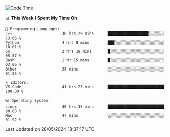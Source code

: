 
<!--START_SECTION:waka-->
![Code Time](http://img.shields.io/badge/Code%20Time-2%2C017%20hrs%2023%20mins-blue)

📊 **This Week I Spent My Time On** 

```text
💬 Programming Languages: 
C++                      30 hrs 29 mins      ██████████████████░░░░░░░   73.66 % 
Python                   4 hrs 8 mins        ███░░░░░░░░░░░░░░░░░░░░░░   10.01 % 
Go                       2 hrs 18 mins       █░░░░░░░░░░░░░░░░░░░░░░░░   05.57 % 
Bash                     1 hr 15 mins        █░░░░░░░░░░░░░░░░░░░░░░░░   03.06 % 
Other                    38 mins             ░░░░░░░░░░░░░░░░░░░░░░░░░   01.55 % 

🔥 Editors: 
VS Code                  41 hrs 23 mins      █████████████████████████   100.00 % 

💻 Operating System: 
Linux                    40 hrs 35 mins      █████████████████████████   98.08 % 
Mac                      47 mins             ░░░░░░░░░░░░░░░░░░░░░░░░░   01.92 % 
```


 Last Updated on 28/05/2024 18:37:17 UTC
<!--END_SECTION:waka-->

